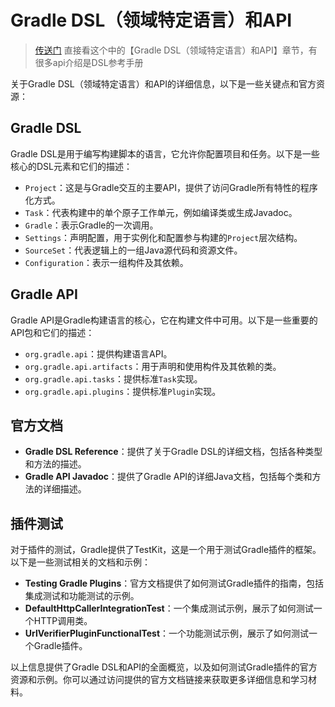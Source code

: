 # Gradle DSL（领域特定语言）和API

>[传送门](https://doc.qzxdp.cn/gradle/8.1.1/userguide/what_is_gradle.html)  直接看这个中的【Gradle DSL（领域特定语言）和API】章节，有很多api介绍是DSL参考手册

关于Gradle DSL（领域特定语言）和API的详细信息，以下是一些关键点和官方资源：

## Gradle DSL

Gradle DSL是用于编写构建脚本的语言，它允许你配置项目和任务。以下是一些核心的DSL元素和它们的描述：

- `Project`：这是与Gradle交互的主要API，提供了访问Gradle所有特性的程序化方式。
- `Task`：代表构建中的单个原子工作单元，例如编译类或生成Javadoc。
- `Gradle`：表示Gradle的一次调用。
- `Settings`：声明配置，用于实例化和配置参与构建的`Project`层次结构。
- `SourceSet`：代表逻辑上的一组Java源代码和资源文件。
- `Configuration`：表示一组构件及其依赖。

## Gradle API

Gradle API是Gradle构建语言的核心，它在构建文件中可用。以下是一些重要的API包和它们的描述：

- `org.gradle.api`：提供构建语言API。
- `org.gradle.api.artifacts`：用于声明和使用构件及其依赖的类。
- `org.gradle.api.tasks`：提供标准`Task`实现。
- `org.gradle.api.plugins`：提供标准`Plugin`实现。

## 官方文档

- **Gradle DSL Reference**：提供了关于Gradle DSL的详细文档，包括各种类型和方法的描述。
- **Gradle API Javadoc**：提供了Gradle API的详细Java文档，包括每个类和方法的详细描述。

## 插件测试

对于插件的测试，Gradle提供了TestKit，这是一个用于测试Gradle插件的框架。以下是一些测试相关的文档和示例：

- **Testing Gradle Plugins**：官方文档提供了如何测试Gradle插件的指南，包括集成测试和功能测试的示例。
- **DefaultHttpCallerIntegrationTest**：一个集成测试示例，展示了如何测试一个HTTP调用类。
- **UrlVerifierPluginFunctionalTest**：一个功能测试示例，展示了如何测试一个Gradle插件。

以上信息提供了Gradle DSL和API的全面概览，以及如何测试Gradle插件的官方资源和示例。你可以通过访问提供的官方文档链接来获取更多详细信息和学习材料。
